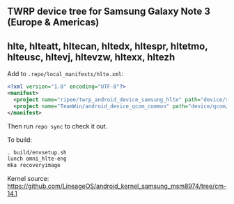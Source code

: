 ## TWRP device tree for Samsung Galaxy Note 3 (Europe & Americas)
## hlte, hlteatt, hltecan, hltedx, hltespr, hltetmo, hlteusc, hltevj, hltevzw, hltexx, hltezh

Add to `.repo/local_manifests/hlte.xml`:

```xml
<?xml version="1.0" encoding="UTF-8"?>
<manifest>
  <project name="ripee/twrp_android_device_samsung_hlte" path="device/samsung/hlte" remote="github" revision="android-7.1" />
  <project name="TeamWin/android_device_qcom_common" path="device/qcom/common" remote="github" revision="android-7.1" />
</manifest>
```

Then run `repo sync` to check it out.

To build:

```sh
. build/envsetup.sh
lunch omni_hlte-eng
mka recoveryimage
```

Kernel source: https://github.com/LineageOS/android_kernel_samsung_msm8974/tree/cm-14.1
